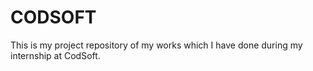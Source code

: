 # CODSOFT
This is my project repository of my works which I have done during my internship at CodSoft.
